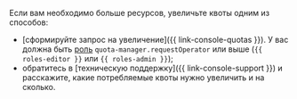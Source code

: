 Если вам необходимо больше ресурсов, увеличьте квоты одним из способов:

* [сформируйте запрос на увеличение]({{ link-console-quotas }}). У вас должна быть [роль](../iam/concepts/access-control/roles.md#quota-roles) `quota-manager.requestOperator` или выше (`{{ roles-editor }}` или `{{ roles-admin }}`);
* обратитесь в [техническую поддержку]({{ link-console-support }}) и расскажите, какие потребляемые квоты нужно увеличить и на сколько.